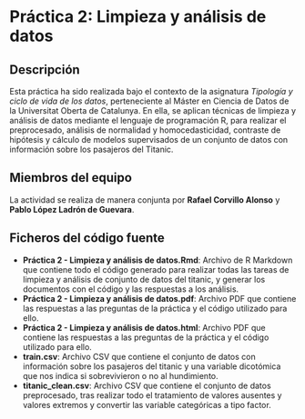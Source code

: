# Práctica 2: Limpieza y análisis de datos

## Descripción

Esta práctica ha sido realizada bajo el contexto de la asignatura _Tipología y ciclo de vida de los datos_, perteneciente al Máster en Ciencia de Datos de la Universitat Oberta de Catalunya. En ella, se aplican técnicas de limpieza y análisis de datos mediante el lenguaje de programación R, para realizar el preprocesado, análisis de normalidad y homocedasticidad, contraste de hipótesis y cálculo de modelos supervisados de un conjunto de datos con información sobre los pasajeros del Titanic.

## Miembros del equipo

La actividad se realiza de manera conjunta por **Rafael Corvillo Alonso** y **Pablo López Ladrón de Guevara**.

## Ficheros del código fuente

* **Práctica 2 - Limpieza y análisis de datos.Rmd**: Archivo de R Markdown que contiene todo el código generado para realizar todas las tareas de limpieza y análisis de conjunto de datos del titanic, y generar los documentos con el código y las respuestas a los análisis.
* **Práctica 2 - Limpieza y análisis de datos.pdf**: Archivo PDF que contiene las respuestas a las preguntas de la práctica y el código utilizado para ello.
* **Práctica 2 - Limpieza y análisis de datos.html**: Archivo PDF que contiene las respuestas a las preguntas de la práctica y el código utilizado para ello.
* **train.csv**: Archivo CSV que contiene el conjunto de datos con información sobre los pasajeros del titanic y una variable dicotómica que nos indica si sobrevivieron o no al hundimiento.
* **titanic_clean.csv**: Archivo CSV que contiene el conjunto de datos preprocesado, tras realizar todo el tratamiento de valores ausentes y valores extremos y convertir las variable categóricas a tipo factor.
